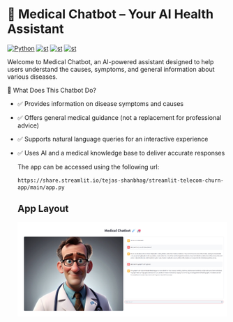 # 🏥 Medical Chatbot – Your AI Health Assistant

  <a href="https://www.python.org/"><img alt="Python" src="https://img.shields.io/badge/python-3.8-blue?style=flat-square" /></a>
  <a href="https://streamlit.io/"><img alt="st" src="https://img.shields.io/badge/Made with-Streamlit-blueviolet?style=flat-square" /></a>
  <a href="https://pinecone.io/"><img alt="st" src="https://img.shields.io/badge/PineCone-yellow" /></a>
  <a href="https://openai.com/"><img alt="st" src="https://img.shields.io/badge/Openai-GPT4-green" /></a>
  
  Welcome to Medical Chatbot, an AI-powered assistant designed to help users understand the causes, symptoms, and general information about various diseases.

🤖 What Does This Chatbot Do?
- ✅ Provides information on disease symptoms and causes
- ✅ Offers general medical guidance (not a replacement for professional advice)
- ✅ Supports natural language queries for an interactive experience
- ✅ Uses AI and a medical knowledge base to deliver accurate responses
  
  The app can be accessed using the following url:
  ```
  https://share.streamlit.io/tejas-shanbhag/streamlit-telecom-churn-app/main/app.py
  ```
  
  ## App Layout
  ![alt text](https://github.com/Tejas-Shanbhag/Medical_Chatbot/blob/main/media/app.png)
  
  
